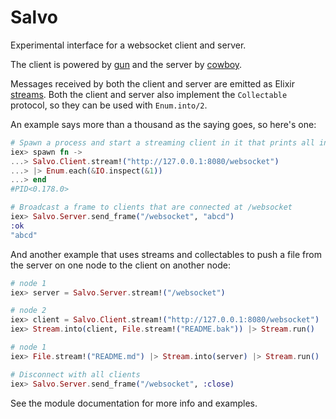 # Salvo

Experimental interface for a websocket client and server.

The client is powered by [gun](https://github.com/ninenines/gun) and
the server by [cowboy](https://github.com/ninenines/cowboy).

Messages received by both the client and server are emitted as Elixir [streams](https://hexdocs.pm/elixir/Stream.html).
Both the client and server also implement the `Collectable` protocol, so they can be used with `Enum.into/2`.

An example says more than a thousand as the saying goes, so here's one:

```elixir
# Spawn a process and start a streaming client in it that prints all incoming frames to the console.
iex> spawn fn ->
...> Salvo.Client.stream!("http://127.0.0.1:8080/websocket")
...> |> Enum.each(&IO.inspect(&1))
...> end
#PID<0.178.0>

# Broadcast a frame to clients that are connected at /websocket
iex> Salvo.Server.send_frame("/websocket", "abcd")
:ok
"abcd"
```
And another example that uses streams and collectables to push a file from the server on one node to the client on another node:

```elixir
# node 1
iex> server = Salvo.Server.stream!("/websocket")

# node 2
iex> client = Salvo.Client.stream!("http://127.0.0.1:8080/websocket")
iex> Stream.into(client, File.stream!("README.bak")) |> Stream.run()

# node 1
iex> File.stream!("README.md") |> Stream.into(server) |> Stream.run()

# Disconnect with all clients
iex> Salvo.Server.send_frame("/websocket", :close)
```

See the module documentation for more info and examples.
